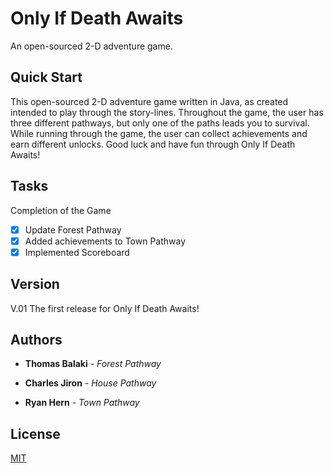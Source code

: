 # Only If Death Awaits

An open-sourced 2-D adventure game.

## Quick Start

This open-sourced 2-D adventure game written in Java, as created intended to play through the story-lines. Throughout the game, the user has three different pathways, but only one of the paths leads you to survival. While running through the game, the user can collect achievements and earn different unlocks. Good luck and have fun through Only If Death Awaits!  

## Tasks 
 Completion of the Game 
- [x] Update Forest Pathway
- [x] Added achievements to Town Pathway
- [x] Implemented Scoreboard

## Version 

 V.01
  The first release for Only If Death Awaits! 

## Authors

* **Thomas Balaki** - *Forest Pathway*

* **Charles Jiron** - *House Pathway*

* **Ryan Hern** - *Town Pathway*

## License
[MIT](https://choosealicense.com/licenses/mit/)
